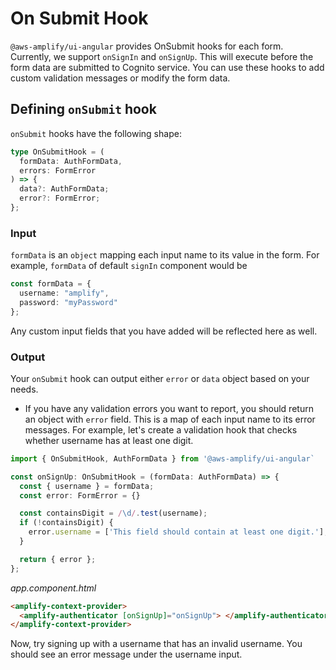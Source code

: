 # On Submit Hook

`@aws-amplify/ui-angular` provides OnSubmit hooks for each form. Currently, we support `onSignIn` and `onSignUp`. This will execute before the form data are submitted to Cognito service. You can use these hooks to add custom validation messages or modify the form data.

## Defining `onSubmit` hook

`onSubmit` hooks have the following shape:

```typescript
type OnSubmitHook = (
  formData: AuthFormData,
  errors: FormError
) => {
  data?: AuthFormData;
  error?: FormError;
};
```

### Input

`formData` is an `object` mapping each input name to its value in the form. For example, `formData` of default `signIn` component would be

```ts
const formData = {
  username: "amplify",
  password: "myPassword"
};
```

Any custom input fields that you have added will be reflected here as well.

### Output

Your `onSubmit` hook can output either `error` or `data` object based on your needs.

- If you have any validation errors you want to report, you should return an object with `error` field. This is a map of each input name to its error messages. For example, let's create a validation hook that checks whether username has at least one digit.

```typescript
import { OnSubmitHook, AuthFormData } from '@aws-amplify/ui-angular`

const onSignUp: OnSubmitHook = (formData: AuthFormData) => {
  const { username } = formData;
  const error: FormError = {}

  const containsDigit = /\d/.test(username);
  if (!containsDigit) {
    error.username = ['This field should contain at least one digit.'];
  }

  return { error };
};
```

_app.component.html_

```html
<amplify-context-provider>
  <amplify-authenticator [onSignUp]="onSignUp"> </amplify-authenticator>
</amplify-context-provider>
```

Now, try signing up with a username that has an invalid username. You should see an error message under the username input.
